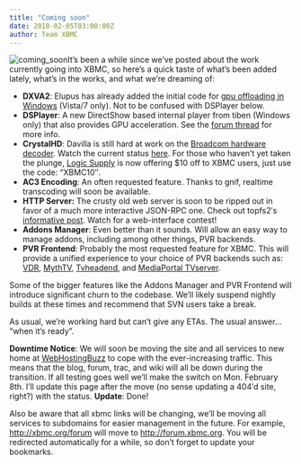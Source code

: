 ```yaml
---
title: "Coming soon"
date: 2010-02-05T03:00:00Z
author: Team XBMC
---
```


![coming_soon](/images/blog/coming_soon-300x156.webp "coming_soon")It’s been a while since we’ve posted about the work currently going into XBMC, so here’s a quick taste of what’s been added lately, what’s in the works, and what we’re dreaming of:

- **DXVA2**: Elupus has already added the initial code for [gpu offloading in Windows](https://forum.kodi.tv/showthread.php?tid=69306) (Vista/7 only). Not to be confused with DSPlayer below.
- **DSPlayer**: A new DirectShow based internal player from tiben (Windows only) that also provides GPU acceleration. See the [forum thread](https://forum.kodi.tv/showthread.php?tid=61355) for more info.
- **CrystalHD**: Davilla is still hard at work on the [Broadcom hardware decoder](/article/broadcom-crystal-hd-its-magic). Watch the current status [here](https://forum.kodi.tv/showthread.php?tid=69384). For those who haven’t yet taken the plunge, [Logic Supply](https://www.onlogic.com/computers/?ls=1) is now offering $10 off to XBMC users, just use the code: “XBMC10″.
- **AC3 Encoding**: An often requested feature. Thanks to gnif, realtime transcoding will soon be available.
- **HTTP Server:** The crusty old web server is soon to be ripped out in favor of a much more interactive JSON-RPC one. Check out topfs2′s [informative post](https://forum.kodi.tv/showthread.php?tid=68263). Watch for a web-interface contest!
- **Addons Manager**: Even better than it sounds. Will allow an easy way to manage addons, including among other things, PVR backends.
- **PVR Frontend**: Probably the most requested feature for XBMC. This will provide a unified experience to your choice of PVR backends such as: [VDR](https://www.linuxtv.org/vdrwiki/index.php/Main_Page), [MythTV](https://www.mythtv.org/), [Tvheadend](http://www.com.org?not_found=lonelycoder.com.org), and [MediaPortal TVserver](https://www.team-mediaportal.com/).

Some of the bigger features like the Addons Manager and PVR Frontend will introduce significant churn to the codebase. We’ll likely suspend nightly builds at these times and recommend that SVN users take a break.

As usual, we’re working hard but can’t give any ETAs. The usual answer… “when it’s ready”.

**Downtime Notice**: We will soon be moving the site and all services to new home at [WebHostingBuzz](https://www.webhostingbuzz.com/) to cope with the ever-increasing traffic. This means that the blog, forum, trac, and wiki will all be down during the transition. If all testing goes well we’ll make the switch on Mon. February 8th. I’ll update this page after the move (no sense updating a 404′d site, right?) with the status. **Update**: Done!

Also be aware that all xbmc links will be changing, we’ll be moving all services to subdomains for easier management in the future. For example, <http://xbmc.org/forum> will move to <http://forum.xbmc.org>. You will be redirected automatically for a while, so don’t forget to update your bookmarks.
